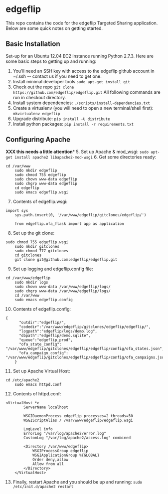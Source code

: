 edgeflip
========

This repo contains the code for the edgeflip Targeted Sharing application. Below are some quick notes on getting started.

Basic Installation
------------------

Set-up for an Ubuntu 12.04 EC2 instance running Python 2.7.3. Here are some basic steps to getting up and running:

1. You'll need an SSH key with access to the edgeflip github account in ~/.ssh -- contact us if you need to get one.
2. Install minimal developer tools `sudo apt-get install git`
3. Check out the repo `git clone https://github.com/edgeflip/edgeflip.git` All following commands are run in checkout directory.
4. Install system dependencies: `./scripts/install-dependencies.txt`
5. Create a virtualenv (you will need to open a new terminal/shell first): `mkvirtualenv edgeflip`
6. Upgrade distribute: `pip install -U distribute`
7. Install python packages: `pip install -r requirements.txt`

Configuring Apache
------------------
**XXX this needs a little attention***
5. Set up Apache & mod_wsgi: `sudo apt-get install apache2 libapache2-mod-wsgi`
6. Get some directories ready:
<pre><code>cd /var/www
	sudo mkdir edgeflip
	sudo chmod 755 edgeflip
	sudo chown www-data edgeflip
	sudo chgrp www-data edgeflip
	cd edgeflip
	sudo emacs edgeflip.wsgi</code></pre>
7. Contents of edgeflip.wsgi:
<pre><code>import sys
	sys.path.insert(0, '/var/www/edgeflip/gitclones/edgeflip/')

	from edgeflip.ofa_flask import app as application</code></pre>
8. Set up the git clone:
<pre><code>sudo chmod 755 edgeflip.wsgi
	sudo mkdir gitclones
	sudo chmod 777 gitclones
	cd gitclones
	git clone git@github.com:edgeflip/edgeflip.git</code></pre>
9. Set up logging and edgeflip.config file:
<pre><code>cd /var/www/edgeflip
	sudo mkdir logs
	sudo chown www-data /var/www/edgeflip/logs/
	sudo chgrp www-data /var/www/edgeflip/logs/
	cd /var/www
	sudo emacs edgeflip.config</code></pre>
10. Contents of edgeflip.config:
<pre><code>{
	  "outdir":"edgeflip/",
	  "codedir":"/var/www/edgeflip/gitclones/edgeflip/edgeflip/",
	  "logpath":"edgeflip/logs/demo.log",
	  "dbpath":"edgeflip/demo.sqlite",
	  "queue":"edgeflip_prod",
	  "ofa_state_config": "/var/www/edgeflip/gitclones/edgeflip/edgeflip/config/ofa_states.json",
	  "ofa_campaign_config": "/var/www/edgeflip/gitclones/edgeflip/edgeflip/config/ofa_campaigns.json"
	}</code></pre>
11. Set up Apache Virtual Host:
<pre><code>cd /etc/apache2
	sudo emacs httpd.conf</code></pre>
12. Contents of httpd.conf:
<pre><code>&lt;VirtualHost *&gt;
	    ServerName localhost

	    WSGIDaemonProcess edgeflip processes=2 threads=50
	    WSGIScriptAlias / /var/www/edgeflip/edgeflip.wsgi

	    LogLevel info
	    ErrorLog "/var/log/apache2/error.log"
	    CustomLog "/var/log/apache2/access.log" combined

	    &lt;Directory /var/www/edgeflip&gt;
	        WSGIProcessGroup edgeflip
	        WSGIApplicationGroup %{GLOBAL}
	        Order deny,allow
	        Allow from all
	    &lt;/Directory&gt;
	&lt;/VirtualHost&gt;</code></pre>
13. Finally, restart Apache and you should be up and running: `sudo /etc/init.d/apache2 restart`
